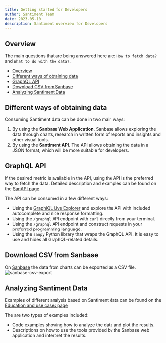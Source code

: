 ```yaml
---
title: Getting started for Developers
author: Santiment Team
date: 2023-05-10
description: Santiment overview for Developers
---
```


## Overview

The main questions that are being answered here are: `How to fetch data?` and
`What to do with the data?`.

- [Overview](#overview)
- [Different ways of obtaining data](#different-ways-of-obtaining-data)
- [GraphQL API](#graphql-api)
- [Download CSV from Sanbase](#download-csv-from-sanbase)
- [Analyzing Santiment Data](#analyzing-santiment-data)

## Different ways of obtaining data

Consuming Santiment data can be done in two main ways:

1. By using the **Sanbase Web Application**. Sanbase allows exploring the data through charts, research in written form of reports and insights and other visual tools.
2. By using the **Santiment API**. The API allows obtaining the data in a JSON format, which will be more suitable for developers.

## GraphQL API

If the desired metric is available in the API, using the API is the preferred way to
fetch the data. Detailed description and examples can be found on the [SanAPI page](/sanapi)

The API can be consumed in a few different ways:

- Using the [GraphiQL Live Explorer](https://api.santiment.net/graphiql) and
  explore the API with included autocomplete and nice response formatting.
- Using the `/graphql` API endpoint with `curl` directly from your terminal.
- Using the `/graphql` API endpoint and construct requests in your preferred
  programming language.
- Using the `sanpy` Python library that wraps the GraphQL API. It is easy to use
  and hides all GraphQL-related details.

## Download CSV from Sanbase

On [Sanbase](/sanbase) the data from charts can be exported as a CSV file. ![sanbase-csv-export](sanbase-csv-export.png)

## Analyzing Santiment Data

Examples of different analysis based on Santiment data can be found on the
[Education and use cases page](/education-and-use-cases)

The are two types of examples included:

- Code examples showing how to analyze the data and plot the results.
- Descriptions on how to use the tools provided by the Sanbase web application and interpret the results.
